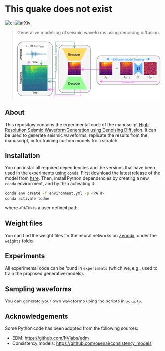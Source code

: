 # This quake does not exist

[![ci](https://github.com/highfem/tqdne/actions/workflows/ci.yml/badge.svg)](https://github.com/highfem/tqdne/actions/workflows/ci.yml)
[![arXiv](https://img.shields.io/badge/arXiv-2410.19343-b31b1b.svg)](https://arxiv.org/abs/2410.19343)

> Generative modelling of seismic waveforms using denoising diffusion.
> 
> ![Generative pipeline](pipeline.jpg)

## About

This repository contains the experimental code of the manuscript [High Resolution Seismic Waveform Generation using Denoising Diffusion](https://arxiv.org/abs/2410.19343).
It can be used to generate seismic waveforms, replicate the results from the manuscript, or for training custom models from scratch.

## Installation

You can install all required dependencies and the versions that have been used in the experiments using `conda`.
First download the latest release of the model from [here](https://github.com/highfem/tqdne/releases). Then, install Python dependencies by creating a new `conda` environment, and by then activating it:

```bash
conda env create -f environment.yml -p <PATH>
conda activate tqdne
```

where `<PATH>` is a user defined path.

## Weight files

You can find the weight files for the neural networks on [Zenodo](https://zenodo.org/records/13952381), under the `weights` folder.

## Experiments

All experimental code can be found in `experiments` (which we, e.g., used to train the proposed generative models).

## Sampling waveforms

You can generate your own waveforms using the scripts in `scripts`.

## Acknowledgements

Some Python code has been adopted from the following sources:

- EDM: https://github.com/NVlabs/edm
- Consistency models: https://github.com/openai/consistency_models
